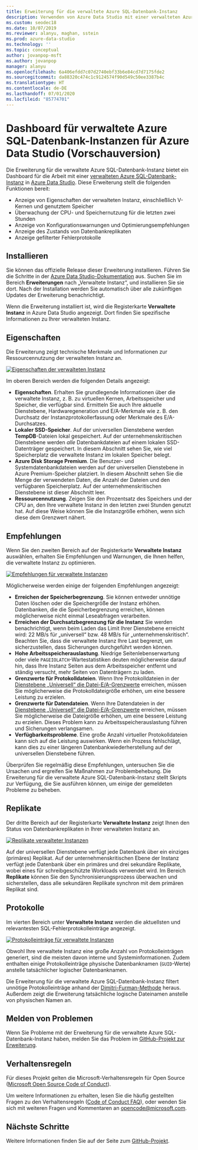 ```yaml
---
title: Erweiterung für die verwaltete Azure SQL-Datenbank-Instanz
description: Verwenden von Azure Data Studio mit einer verwalteten Azure SQL-Instanz
ms.custom: seodec18
ms.date: 10/07/2019
ms.reviewer: alanyu, maghan, sstein
ms.prod: azure-data-studio
ms.technology: ''
ms.topic: conceptual
author: jovanpop-msft
ms.author: jovanpop
manager: alanyu
ms.openlocfilehash: 6a406efdd7c07d2740ebf33b6e84cd7d7175fde2
ms.sourcegitcommit: da88320c474c1c9124574f90d549c50ee3387b4c
ms.translationtype: HT
ms.contentlocale: de-DE
ms.lasthandoff: 07/01/2020
ms.locfileid: "85774701"
---
```

# <a name="azure-sql-database-managed-instance-dashboard-for-azure-data-studio-preview"></a>Dashboard für verwaltete Azure SQL-Datenbank-Instanzen für Azure Data Studio (Vorschauversion)

Die Erweiterung für die verwaltete Azure SQL-Datenbank-Instanz bietet ein Dashboard für die Arbeit mit einer [verwalteten Azure SQL-Datenbank-Instanz](https://docs.microsoft.com/azure/sql-database/sql-database-managed-instance-index) in [Azure Data Studio](https://github.com/Microsoft/azuredatastudio). Diese Erweiterung stellt die folgenden Funktionen bereit:

- Anzeige von Eigenschaften der verwalteten Instanz, einschließlich V-Kernen und genutztem Speicher
- Überwachung der CPU- und Speichernutzung für die letzten zwei Stunden
- Anzeige von Konfigurationswarnungen und Optimierungsempfehlungen
- Anzeige des Zustands von Datenbankreplikaten
- Anzeige gefilterter Fehlerprotokolle

## <a name="install"></a>Installieren

Sie können das offizielle Release dieser Erweiterung installieren. Führen Sie die Schritte in der [Azure Data Studio-Dokumentation](https://docs.microsoft.com/sql/azure-data-studio/extensions) aus.
Suchen Sie im Bereich **Erweiterungen** nach „Verwaltete Instanz“, und installieren Sie sie dort. Nach der Installation werden Sie automatisch über alle zukünftigen Updates der Erweiterung benachrichtigt.

Wenn die Erweiterung installiert ist, wird die Registerkarte **Verwaltete Instanz** in Azure Data Studio angezeigt. Dort finden Sie spezifische Informationen zu Ihrer verwalteten Instanz.

## <a name="properties"></a>Eigenschaften

Die Erweiterung zeigt technische Merkmale und Informationen zur Ressourcennutzung der verwalteten Instanz an.

[ ![Eigenschaften der verwalteten Instanz](media/azure-sql-mi-extension/ads-mi-tab1.png )](media/azure-sql-mi-extension/ads-mi-tab1.png#lightbox)

Im oberen Bereich werden die folgenden Details angezeigt:

- **Eigenschaften**. Erhalten Sie grundlegende Informationen über die verwaltete Instanz, z. B. zu virtuellen Kernen, Arbeitsspeicher und Speicher, die verfügbar sind. Ermitteln Sie auch Ihre aktuelle Dienstebene, Hardwaregeneration und E/A-Merkmale wie z. B. den Durchsatz der Instanzprotokollerfassung oder Merkmale des E/A-Durchsatzes.
- **Lokaler SSD-Speicher**. Auf der universellen Dienstebene werden **TempDB**-Dateien lokal gespeichert. Auf der unternehmenskritischen Dienstebene werden _alle_ Datenbankdateien auf einem lokalen SSD-Datenträger gespeichert. In diesem Abschnitt sehen Sie, wie viel Speicherplatz die verwaltete Instanz im lokalen Speicher belegt.
- **Azure Disk Storage Premium**. Die Benutzer- und Systemdatenbankdateien werden auf der universellen Dienstebene in Azure Premium-Speicher platziert. In diesem Abschnitt sehen Sie die Menge der verwendeten Daten, die Anzahl der Dateien und den verfügbaren Speicherplatz. Auf der unternehmenskritischen Dienstebene ist dieser Abschnitt leer.
- **Ressourcennutzung**. Zeigen Sie den Prozentsatz des Speichers und der CPU an, den Ihre verwaltete Instanz in den letzten zwei Stunden genutzt hat. Auf diese Weise können Sie die Instanzgröße erhöhen, wenn sich diese dem Grenzwert nähert.

## <a name="recommendations"></a>Empfehlungen

Wenn Sie den zweiten Bereich auf der Registerkarte **Verwaltete Instanz** auswählen, erhalten Sie Empfehlungen und Warnungen, die Ihnen helfen, die verwaltete Instanz zu optimieren.

[ ![Empfehlungen für verwaltete Instanzen](media/azure-sql-mi-extension/ads-mi-tab2.png )](media/azure-sql-mi-extension/ads-mi-tab2.png#lightbox)

Möglicherweise werden einige der folgenden Empfehlungen angezeigt:

- **Erreichen der Speicherbegrenzung**. Sie können entweder unnötige Daten löschen oder die Speichergröße der Instanz erhöhen. Datenbanken, die die Speicherbegrenzung erreichen, können möglicherweise nicht einmal Leseabfragen verarbeiten.
- **Erreichen der Durchsatzbegrenzung für die Instanz** Sie werden benachrichtigt, wenn beim Laden das Limit Ihrer Dienstebene erreicht wird: 22 MB/s für „universell“ bzw. 48 MB/s für „unternehmenskritisch“. Beachten Sie, dass die verwaltete Instanz Ihre Last begrenzt, um sicherzustellen, dass Sicherungen durchgeführt werden können.
- **Hohe Arbeitsspeicherauslastung**. Niedrige Seitenlebenserwartung oder viele `PAGEIOLATCH`-Wartestatistiken deuten möglicherweise darauf hin, dass Ihre Instanz Seiten aus dem Arbeitsspeicher entfernt und ständig versucht, mehr Seiten von Datenträgern zu laden.
- **Grenzwerte für Protokolldateien**. Wenn Ihre Protokolldateien in der [Dienstebene „Universell“ die Datei-E/A-Grenzwerte](https://docs.microsoft.com/azure/sql-database/sql-database-managed-instance-resource-limits#file-io-characteristics-in-general-purpose-tier) erreichen, müssen Sie möglicherweise die Protokolldateigröße erhöhen, um eine bessere Leistung zu erzielen.
- **Grenzwerte für Datendateien**. Wenn Ihre Datendateien in der [Dienstebene „Universell“ die Datei-E/A-Grenzwerte](https://docs.microsoft.com/azure/sql-database/sql-database-managed-instance-resource-limits#file-io-characteristics-in-general-purpose-tier) erreichen, müssen Sie möglicherweise die Dateigröße erhöhen, um eine bessere Leistung zu erzielen. Dieses Problem kann zu Arbeitsspeicherauslastung führen und Sicherungen verlangsamen.
- **Verfügbarkeitsprobleme**. Eine große Anzahl virtueller Protokolldateien kann sich auf die Leistung auswirken. Wenn ein Prozess fehlschlägt, kann dies zu einer längeren Datenbankwiederherstellung auf der universellen Dienstebene führen.

Überprüfen Sie regelmäßig diese Empfehlungen, untersuchen Sie die Ursachen und ergreifen Sie Maßnahmen zur Problembehebung. Die Erweiterung für die verwaltete Azure SQL-Datenbank-Instanz stellt Skripts zur Verfügung, die Sie ausführen können, um einige der gemeldeten Probleme zu beheben.

## <a name="replicas"></a>Replikate

Der dritte Bereich auf der Registerkarte **Verwaltete Instanz** zeigt Ihnen den Status von Datenbankreplikaten in Ihrer verwalteten Instanz an.

[ ![Replikate verwalteter Instanzen](media/azure-sql-mi-extension/ads-mi-tab3.png )](media/azure-sql-mi-extension/ads-mi-tab3.png#lightbox)

Auf der universellen Dienstebene verfügt jede Datenbank über ein einziges (primäres) Replikat. Auf der unternehmenskritischen Ebene der Instanz verfügt jede Datenbank über ein primäres und drei sekundäre Replikate, wobei eines für schreibgeschützte Workloads verwendet wird. Im Bereich **Replikate** können Sie den Synchronisierungsprozess überwachen und sicherstellen, dass alle sekundären Replikate synchron mit dem primären Replikat sind.

## <a name="logs"></a>Protokolle

Im vierten Bereich unter **Verwaltete Instanz** werden die aktuellsten und relevantesten SQL-Fehlerprotokolleinträge angezeigt.

[ ![Protokolleinträge für verwaltete Instanzen](media/azure-sql-mi-extension/ads-mi-tab4.png )](media/azure-sql-mi-extension/ads-mi-tab4.png#lightbox)

Obwohl Ihre verwaltete Instanz eine große Anzahl von Protokolleinträgen generiert, sind die meisten davon interne und Systeminformationen. Zudem enthalten einige Protokolleinträge physische Datenbanknamen (`GUID`-Werte) anstelle tatsächlicher logischer Datenbanknamen.

Die Erweiterung für die verwaltete Azure SQL-Datenbank-Instanz filtert unnötige Protokolleinträge anhand der [Dimitri-Furman-Methode](https://techcommunity.microsoft.com/t5/DataCAT/Azure-SQL-DB-Managed-Instance-sp-readmierrorlog/ba-p/305506) heraus. Außerdem zeigt die Erweiterung tatsächliche logische Dateinamen anstelle von physischen Namen an.

## <a name="reporting-problems"></a>Melden von Problemen

Wenn Sie Probleme mit der Erweiterung für die verwaltete Azure SQL-Datenbank-Instanz haben, melden Sie das Problem im [GitHub-Projekt zur Erweiterung](https://github.com/JocaPC/AzureDataStudio-Managed-Instance/issues).

## <a name="code-of-conduct"></a>Verhaltensregeln

Für dieses Projekt gelten die Microsoft-Verhaltensregeln für Open Source ([Microsoft Open Source Code of Conduct][conduct-code]).

Um weitere Informationen zu erhalten, lesen Sie die häufig gestellten Fragen zu den Verhaltensregeln ([Code of Conduct FAQ][conduct-FAQ]), oder wenden Sie sich mit weiteren Fragen und Kommentaren an [opencode@microsoft.com][conduct-email].

## <a name="next-steps"></a>Nächste Schritte

Weitere Informationen finden Sie auf der Seite zum [GitHub-Projekt](https://github.com/JocaPC/AzureDataStudio-Managed-Instance/).

[conduct-code]: https://opensource.microsoft.com/codeofconduct/
[conduct-FAQ]: https://opensource.microsoft.com/codeofconduct/faq/
[conduct-email]: mailto:opencode@microsoft.com
